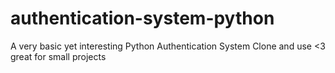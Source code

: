 # authentication-system-python
A very basic yet interesting Python Authentication System
Clone and use <3 great for small projects

